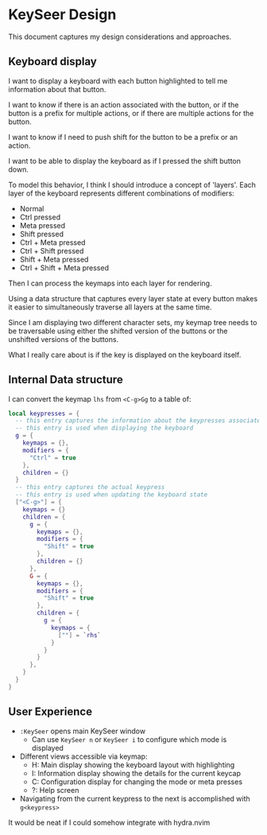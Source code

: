 # KeySeer Design

This document captures my design considerations and approaches.

## Keyboard display

I want to display a keyboard with each button highlighted to tell me information about that button.

I want to know if there is an action associated with the button, or if the button is a prefix for multiple actions, or
if there are multiple actions for the button.

I want to know if I need to push shift for the button to be a prefix or an action.

I want to be able to display the keyboard as if I pressed the shift button down.

To model this behavior, I think I should introduce a concept of 'layers'. Each layer of the keyboard represents
different combinations of modifiers:

* Normal
* Ctrl pressed
* Meta pressed
* Shift pressed
* Ctrl + Meta pressed
* Ctrl + Shift pressed
* Shift + Meta pressed
* Ctrl + Shift + Meta pressed

Then I can process the keymaps into each layer for rendering.

Using a data structure that captures every layer state at every button makes it easier to simultaneously traverse all
layers at the same time.

Since I am displaying two different character sets, my keymap tree needs to be traversable using either the shifted
version of the buttons or the unshifted versions of the buttons.

What I really care about is if the key is displayed on the keyboard itself.

## Internal Data structure

I can convert the keymap `lhs` from `<C-g>Gg` to a table of:

```lua
local keypresses = {
  -- this entry captures the information about the keypresses associated with a keycap
  -- this entry is used when displaying the keyboard
  g = {
    keymaps = {},
    modifiers = {
      "Ctrl" = true
    },
    children = {}
  }
  -- this entry captures the actual keypress
  -- this entry is used when updating the keyboard state
  ["<C-g>"] = {
    keymaps = {}
    children = {
      g = {
        keymaps = {},
        modifiers = {
          "Shift" = true
        },
        children = {}
      },
      G = {
        keymaps = {},
        modifiers = {
          "Shift" = true
        },
        children = {
          g = {
            keymaps = {
              [""] = `rhs`
            }
          }
        }
      },
    }
  }
}
```

## User Experience

* `:KeySeer` opens main KeySeer window
  * Can use `KeySeer n` or `KeySeer i` to configure which mode is displayed
* Different views accessible via keymap:
  * H: Main display showing the keyboard layout with highlighting
  * I: Information display showing the details for the current keycap
  * C: Configuration display for changing the mode or meta presses
  * ?: Help screen
* Navigating from the current keypress to the next is accomplished with `g<keypress>`

It would be neat if I could somehow integrate with hydra.nvim
